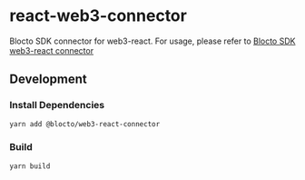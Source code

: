 # react-web3-connector

Blocto SDK connector for web3-react. For usage, please refer to [Blocto SDK web3-react connector](https://docs.blocto.app/blocto-sdk/evm-sdk/web3-react-connector)

## Development

### Install Dependencies

```bash
yarn add @blocto/web3-react-connector
```

### Build

```bash
yarn build
```
